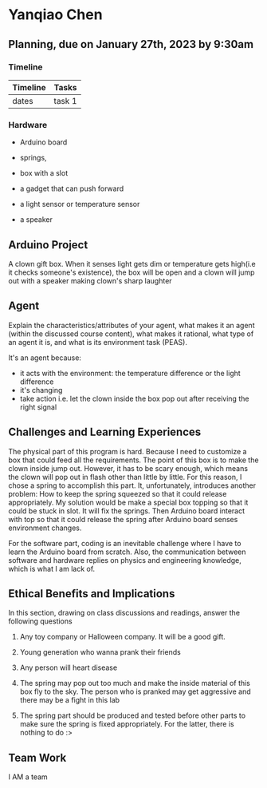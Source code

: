 # Yanqiao Chen

## Planning, due on January 27th, 2023 by 9:30am

### Timeline

| Timeline  | Tasks |
| ----------- | ----------- |
|   dates    |    task 1   |

### Hardware 

- Arduino board

- springs,
- box with a slot
- a gadget that can push forward
- a light sensor or temperature sensor
- a speaker

## Arduino Project

A clown gift box. When it senses light gets dim or temperature gets high(i.e it checks someone's existence), the box will be open and a clown will jump out with a speaker making clown's sharp laughter

## Agent


Explain the characteristics/attributes of your agent, what makes it an agent (within the discussed course content), what makes it rational, what type of an agent it is, and what is its environment task (PEAS).

It's an agent because:

- it acts with the environment: the temperature difference or the light difference
- it's changing
- take action i.e. let the clown inside the box pop out after receiving the right signal

## Challenges and Learning Experiences

The physical part of this program is hard. Because I need to customize a box that could feed all the requirements. The point of this box is to make the clown inside jump out. However, it has to be scary enough, which means the clown will pop out in flash other than little by little. For this reason, I chose a spring to accomplish this part. It, unfortunately, introduces another problem: How to keep the spring squeezed so that it could release appropriately. My solution would be make a special box topping so that it could be stuck in slot. It will fix the springs. Then Arduino board interact with top so that it could release the spring after Arduino board senses environment changes. 

For the software part, coding is an inevitable challenge where I have to learn the Arduino board from scratch. Also, the communication between software and hardware replies on physics and engineering knowledge, which is what I am lack of.

## Ethical Benefits and Implications


In this section, drawing on class discussions and readings, answer the following questions

1. Any toy company or Halloween company. It will be a good gift.

2. Young generation who wanna prank their friends

3. Any person will heart disease

4. The spring may pop out too much and make the inside material of this box fly to the sky. The person who is pranked may get aggressive and there may be a fight in this lab

5. The spring part should be produced and tested before other parts to make sure the spring is fixed appropriately. For the latter, there is nothing to do :>

## Team Work

I AM a team

